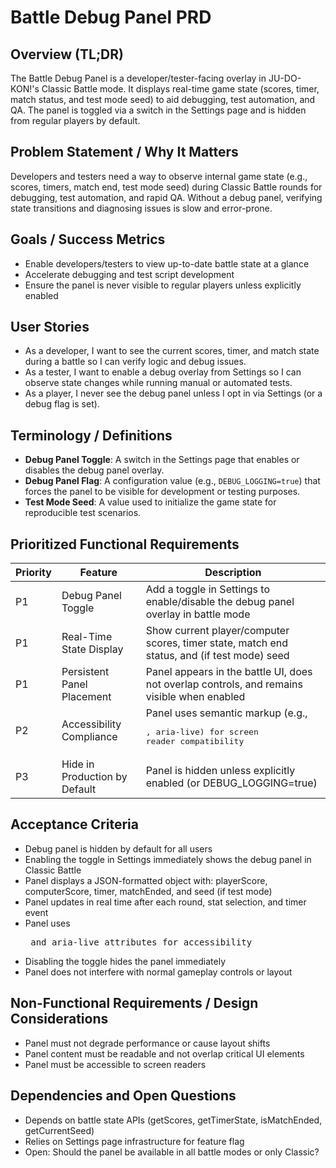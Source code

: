 # Battle Debug Panel PRD

## Overview (TL;DR)

The Battle Debug Panel is a developer/tester-facing overlay in JU-DO-KON!'s Classic Battle mode. It displays real-time game state (scores, timer, match status, and test mode seed) to aid debugging, test automation, and QA. The panel is toggled via a switch in the Settings page and is hidden from regular players by default.

## Problem Statement / Why It Matters

Developers and testers need a way to observe internal game state (e.g., scores, timers, match end, test mode seed) during Classic Battle rounds for debugging, test automation, and rapid QA. Without a debug panel, verifying state transitions and diagnosing issues is slow and error-prone.

## Goals / Success Metrics

- Enable developers/testers to view up-to-date battle state at a glance
- Accelerate debugging and test script development
- Ensure the panel is never visible to regular players unless explicitly enabled

## User Stories

- As a developer, I want to see the current scores, timer, and match state during a battle so I can verify logic and debug issues.
- As a tester, I want to enable a debug overlay from Settings so I can observe state changes while running manual or automated tests.
- As a player, I never see the debug panel unless I opt in via Settings (or a debug flag is set).

## Terminology / Definitions

- **Debug Panel Toggle**: A switch in the Settings page that enables or disables the debug panel overlay.
- **Debug Panel Flag**: A configuration value (e.g., `DEBUG_LOGGING=true`) that forces the panel to be visible for development or testing purposes.
- **Test Mode Seed**: A value used to initialize the game state for reproducible test scenarios.

## Prioritized Functional Requirements

| Priority | Feature                       | Description                                                                                 |
| -------- | ----------------------------- | ------------------------------------------------------------------------------------------- |
| P1       | Debug Panel Toggle            | Add a toggle in Settings to enable/disable the debug panel overlay in battle mode           |
| P1       | Real-Time State Display       | Show current player/computer scores, timer state, match end status, and (if test mode) seed |
| P1       | Persistent Panel Placement    | Panel appears in the battle UI, does not overlap controls, and remains visible when enabled |
| P2       | Accessibility Compliance      | Panel uses semantic markup (e.g., <pre>, aria-live) for screen reader compatibility         |
| P3       | Hide in Production by Default | Panel is hidden unless explicitly enabled (or DEBUG_LOGGING=true)                           |

## Acceptance Criteria

- Debug panel is hidden by default for all users
- Enabling the toggle in Settings immediately shows the debug panel in Classic Battle
- Panel displays a JSON-formatted object with: playerScore, computerScore, timer, matchEnded, and seed (if test mode)
- Panel updates in real time after each round, stat selection, and timer event
- Panel uses <pre> and aria-live attributes for accessibility
- Disabling the toggle hides the panel immediately
- Panel does not interfere with normal gameplay controls or layout

## Non-Functional Requirements / Design Considerations

- Panel must not degrade performance or cause layout shifts
- Panel content must be readable and not overlap critical UI elements
- Panel must be accessible to screen readers

## Dependencies and Open Questions

- Depends on battle state APIs (getScores, getTimerState, isMatchEnded, getCurrentSeed)
- Relies on Settings page infrastructure for feature flag
- Open: Should the panel be available in all battle modes or only Classic?
